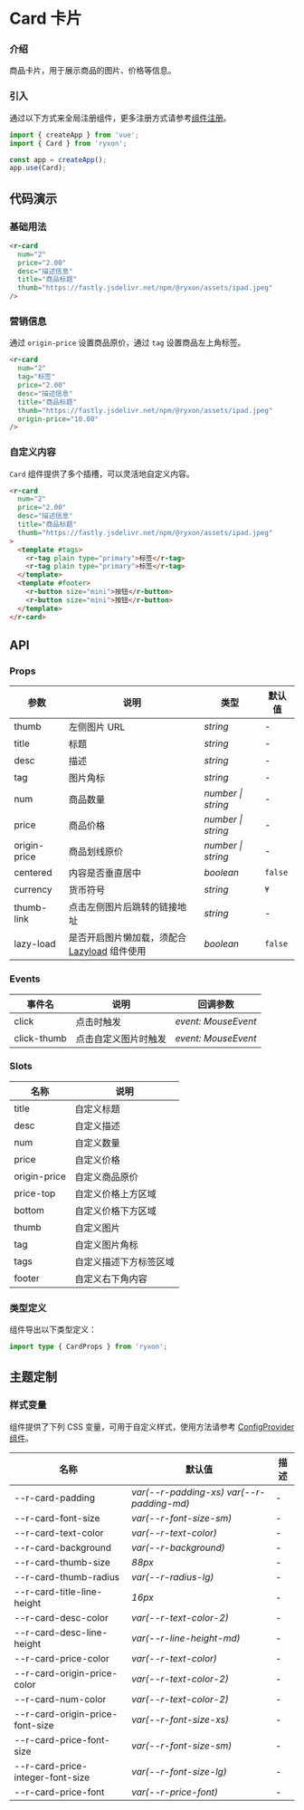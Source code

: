 # Card 卡片

### 介绍

商品卡片，用于展示商品的图片、价格等信息。

### 引入

通过以下方式来全局注册组件，更多注册方式请参考[组件注册](#/zh-CN/advanced-usage#zu-jian-zhu-ce)。

```js
import { createApp } from 'vue';
import { Card } from 'ryxon';

const app = createApp();
app.use(Card);
```

## 代码演示

### 基础用法

```html
<r-card
  num="2"
  price="2.00"
  desc="描述信息"
  title="商品标题"
  thumb="https://fastly.jsdelivr.net/npm/@ryxon/assets/ipad.jpeg"
/>
```

### 营销信息

通过 `origin-price` 设置商品原价，通过 `tag` 设置商品左上角标签。

```html
<r-card
  num="2"
  tag="标签"
  price="2.00"
  desc="描述信息"
  title="商品标题"
  thumb="https://fastly.jsdelivr.net/npm/@ryxon/assets/ipad.jpeg"
  origin-price="10.00"
/>
```

### 自定义内容

`Card` 组件提供了多个插槽，可以灵活地自定义内容。

```html
<r-card
  num="2"
  price="2.00"
  desc="描述信息"
  title="商品标题"
  thumb="https://fastly.jsdelivr.net/npm/@ryxon/assets/ipad.jpeg"
>
  <template #tags>
    <r-tag plain type="primary">标签</r-tag>
    <r-tag plain type="primary">标签</r-tag>
  </template>
  <template #footer>
    <r-button size="mini">按钮</r-button>
    <r-button size="mini">按钮</r-button>
  </template>
</r-card>
```

## API

### Props

| 参数 | 说明 | 类型 | 默认值 |
| --- | --- | --- | --- |
| thumb | 左侧图片 URL | _string_ | - |
| title | 标题 | _string_ | - |
| desc | 描述 | _string_ | - |
| tag | 图片角标 | _string_ | - |
| num | 商品数量 | _number \| string_ | - |
| price | 商品价格 | _number \| string_ | - |
| origin-price | 商品划线原价 | _number \| string_ | - |
| centered | 内容是否垂直居中 | _boolean_ | `false` |
| currency | 货币符号 | _string_ | `¥` |
| thumb-link | 点击左侧图片后跳转的链接地址 | _string_ | - |
| lazy-load | 是否开启图片懒加载，须配合 [Lazyload](#/zh-CN/lazyload) 组件使用 | _boolean_ | `false` |

### Events

| 事件名      | 说明                 | 回调参数            |
| ----------- | -------------------- | ------------------- |
| click       | 点击时触发           | _event: MouseEvent_ |
| click-thumb | 点击自定义图片时触发 | _event: MouseEvent_ |

### Slots

| 名称         | 说明                   |
| ------------ | ---------------------- |
| title        | 自定义标题             |
| desc         | 自定义描述             |
| num          | 自定义数量             |
| price        | 自定义价格             |
| origin-price | 自定义商品原价         |
| price-top    | 自定义价格上方区域     |
| bottom       | 自定义价格下方区域     |
| thumb        | 自定义图片             |
| tag          | 自定义图片角标         |
| tags         | 自定义描述下方标签区域 |
| footer       | 自定义右下角内容       |

### 类型定义

组件导出以下类型定义：

```ts
import type { CardProps } from 'ryxon';
```

## 主题定制

### 样式变量

组件提供了下列 CSS 变量，可用于自定义样式，使用方法请参考 [ConfigProvider 组件](#/zh-CN/config-provider)。

| 名称 | 默认值 | 描述 |
| --- | --- | --- |
| --r-card-padding | _var(--r-padding-xs) var(--r-padding-md)_ | - |
| --r-card-font-size | _var(--r-font-size-sm)_ | - |
| --r-card-text-color | _var(--r-text-color)_ | - |
| --r-card-background | _var(--r-background)_ | - |
| --r-card-thumb-size | _88px_ | - |
| --r-card-thumb-radius | _var(--r-radius-lg)_ | - |
| --r-card-title-line-height | _16px_ | - |
| --r-card-desc-color | _var(--r-text-color-2)_ | - |
| --r-card-desc-line-height | _var(--r-line-height-md)_ | - |
| --r-card-price-color | _var(--r-text-color)_ | - |
| --r-card-origin-price-color | _var(--r-text-color-2)_ | - |
| --r-card-num-color | _var(--r-text-color-2)_ | - |
| --r-card-origin-price-font-size | _var(--r-font-size-xs)_ | - |
| --r-card-price-font-size | _var(--r-font-size-sm)_ | - |
| --r-card-price-integer-font-size | _var(--r-font-size-lg)_ | - |
| --r-card-price-font | _var(--r-price-font)_ | - |
